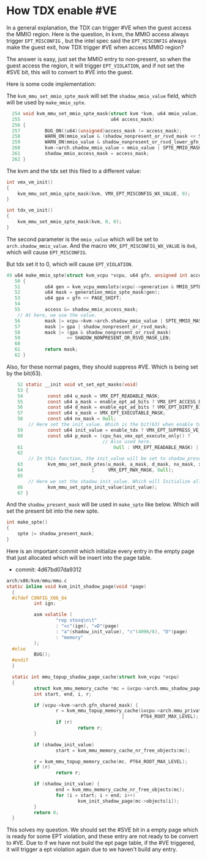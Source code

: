 # How TDX enable #VE

In a general explanation, the TDX can trigger #VE when the guest access the MMIO region. Here is the question, In kvm, the MMIO access always trigger `EPT_MISCONFIG` , but the intel spec said the `EPT_MISCONFIG` always make the guest exit, how TDX trigger #VE when access MMIO region?

The answer is easy, just set the MMIO entry to non-present, so when the guest access the region, it will trigger `EPT_VIOLATION`, and if not set the #SVE bit, this will to convert to #VE into the guest.

Here is some code implementation:

The `kvm_mmu_set_mmio_spte_mask` will set the `shadow_mmio_value` field, which will be used by `make_mmio_spte`.

```C
  254 void kvm_mmu_set_mmio_spte_mask(struct kvm *kvm, u64 mmio_value,
  255                                 u64 access_mask)
  256 {
  257         BUG_ON((u64)(unsigned)access_mask != access_mask);
  258         WARN_ON(mmio_value & (shadow_nonpresent_or_rsvd_mask << SHADOW_NONPRESENT_OR_RSVD_MASK_LEN));
  259         WARN_ON(mmio_value & shadow_nonpresent_or_rsvd_lower_gfn_mask);
  260         kvm->arch.shadow_mmio_value = mmio_value | SPTE_MMIO_MASK;
  261         shadow_mmio_access_mask = access_mask;
  262 }
```

The kvm and the tdx set this filed to a different value:

```C
int vmx_vm_init()
{
	kvm_mmu_set_mmio_spte_mask(kvm, VMX_EPT_MISCONFIG_WX_VALUE, 0);
}
```

```C
int tdx_vm_init()
{
    kvm_mmu_set_mmio_spte_mask(kvm, 0, 0);
}
```

The second parameter is the `mmio_value` which will be set to `arch.shadow_mmio_value`. And the macro `VMX_EPT_MISCONFIG_WX_VALUE` is `0x6`, which will cause `EPT_MISCONFIG`.

But tdx set it to 0, which will cause `EPT_VIOLATION`.

```C
49 u64 make_mmio_spte(struct kvm_vcpu *vcpu, u64 gfn, unsigned int access)
   50 {
   51         u64 gen = kvm_vcpu_memslots(vcpu)->generation & MMIO_SPTE_GEN_MASK;
   52         u64 mask = generation_mmio_spte_mask(gen);
   53         u64 gpa = gfn << PAGE_SHIFT;
   54
   55         access &= shadow_mmio_access_mask;
    // At here, we use the value.
   56         mask |= vcpu->kvm->arch.shadow_mmio_value | SPTE_MMIO_MASK | access;
   57         mask |= gpa | shadow_nonpresent_or_rsvd_mask;
   58         mask |= (gpa & shadow_nonpresent_or_rsvd_mask)
   59                 << SHADOW_NONPRESENT_OR_RSVD_MASK_LEN;
   60
   61         return mask;
   62 }

```

Also, for these normal pages, they should suppress #VE. Which is being set by the bit(63).

```C 
    52 static __init void vt_set_ept_masks(void)
    53 {
    54         const u64 u_mask = VMX_EPT_READABLE_MASK;
    55         const u64 a_mask = enable_ept_ad_bits ? VMX_EPT_ACCESS_BIT : 0ull;
    56         const u64 d_mask = enable_ept_ad_bits ? VMX_EPT_DIRTY_BIT : 0ull;
    57         const u64 x_mask = VMX_EPT_EXECUTABLE_MASK;
    58         const u64 nx_mask = 0ull;
        // Here set the init_value. Which is the bit(63) when enable tdx.
    59         const u64 init_value = enable_tdx ? VMX_EPT_SUPPRESS_VE_BIT : 0ull;
    60         const u64 p_mask = (cpu_has_vmx_ept_execute_only() ?
                                   // Also used here.
    61                                 0ull : VMX_EPT_READABLE_MASK) | init_value;
    62
        // In this function, the init_value will be set to shadow_present_mask.
    63         kvm_mmu_set_mask_ptes(u_mask, a_mask, d_mask, nx_mask, x_mask, p_mask,
    64                         ¦     VMX_EPT_RWX_MASK, 0ull);
    65
        // Here we set the shadow_init_value. Which will Initialize all entry in the ept page table entry.
    66         kvm_mmu_set_spte_init_value(init_value);
    67 }

```

And the `shadow_present_mask` will be used in `make_spte` like below. Which will set the present bit into the new spte.

```C
int make_spte()
{
    spte |= shadow_present_mask;
}
```



Here is an important commit which initialize every entry in the empty page that just allocated which will be insert into the page table.

* commit: 4d67bd07da9312

```C
arch/x86/kvm/mmu/mmu.c
static inline void kvm_init_shadow_page(void *page)
  {
  #ifdef CONFIG_X86_64
          int ign;

          asm volatile (
                  "rep stosq\n\t"
                  : "=c"(ign), "=D"(page)
                  : "a"(shadow_init_value), "c"(4096/8), "D"(page)
                  : "memory"
          );
  #else
          BUG();
  #endif
  }

  static int mmu_topup_shadow_page_cache(struct kvm_vcpu *vcpu)
  {
          struct kvm_mmu_memory_cache *mc = &vcpu->arch.mmu_shadow_page_cache;
          int start, end, i, r;

          if (vcpu->kvm->arch.gfn_shared_mask) {
                  r = kvm_mmu_topup_memory_cache(&vcpu->arch.mmu_private_sp_cache,
                                          ¦      PT64_ROOT_MAX_LEVEL);
                  if (r)
                          return r;
          }

          if (shadow_init_value)
                  start = kvm_mmu_memory_cache_nr_free_objects(mc);

          r = kvm_mmu_topup_memory_cache(mc, PT64_ROOT_MAX_LEVEL);
          if (r)
                  return r;

          if (shadow_init_value) {
                  end = kvm_mmu_memory_cache_nr_free_objects(mc);
                  for (i = start; i < end; i++)
                          kvm_init_shadow_page(mc->objects[i]);
          }
          return 0;
  }
```

This solves my question. We should set the #SVE bit in a empty page which is ready for some EPT violation, and these entry are not ready to be convert to #VE.  Due to if we have not build the ept page table, if the #VE triggered, it will trigger a ept violation again due to we haven't build any entry.
